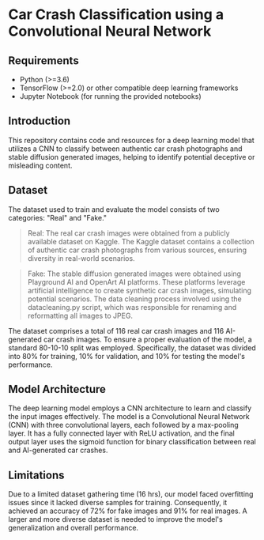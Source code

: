 # Car Crash Classification using a Convolutional Neural Network

## Requirements
* Python (>=3.6)
* TensorFlow (>=2.0) or other compatible deep learning frameworks
* Jupyter Notebook (for running the provided notebooks)


## Introduction
This repository contains code and resources for a deep learning model that utilizes a CNN to 
classify between authentic car crash photographs and stable diffusion generated images, 
helping to identify potential deceptive or misleading content.

## Dataset
The dataset used to train and evaluate the model consists of two categories: "Real" and "Fake." 
> Real: The real car crash images were obtained from a publicly available dataset on Kaggle. The Kaggle dataset contains a collection of authentic car crash photographs from various sources, ensuring diversity in real-world scenarios.

> Fake: The stable diffusion generated images were obtained using Playground AI and OpenArt AI platforms. 
These platforms leverage artificial intelligence to create synthetic car crash images, simulating potential scenarios.
The data cleaning process involved using the datacleaning.py script, which was responsible for renaming and reformatting all images to JPEG.

The dataset comprises a total of 116 real car crash images and 116 AI-generated car crash images.
To ensure a proper evaluation of the model, a standard 80-10-10 split was employed. 
Specifically, the dataset was divided into 80% for training, 10% for validation, and 
10% for testing the model's performance.

## Model Architecture
The deep learning model employs a CNN architecture to learn and classify the input images effectively. 
The model is a Convolutional Neural Network (CNN) with three convolutional layers, 
each followed by a max-pooling layer. It has a fully connected layer with ReLU activation, 
and the final output layer uses the sigmoid function for binary classification between real and AI-generated car crashes.

## Limitations
Due to a limited dataset gathering time (16 hrs), our model faced overfitting issues since it 
lacked diverse samples for training. Consequently, it achieved an accuracy of 72% for fake images 
and 91% for real images. A larger and more diverse dataset is needed to improve the model's 
generalization and overall performance.

